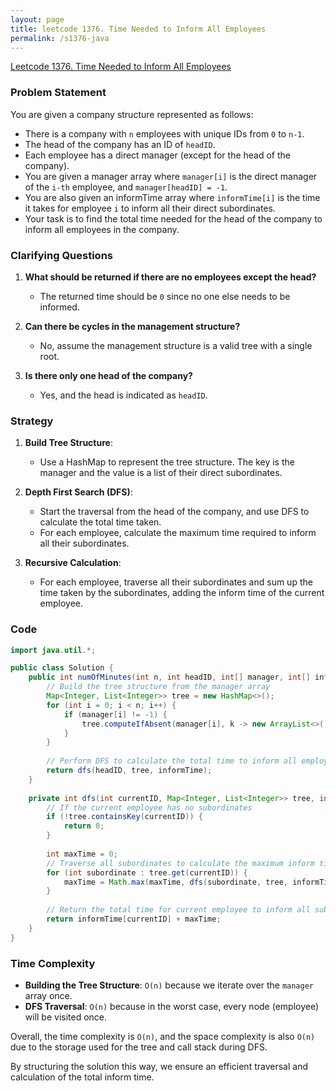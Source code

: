 ```yaml
---
layout: page
title: leetcode 1376. Time Needed to Inform All Employees
permalink: /s1376-java
---
```

[Leetcode 1376. Time Needed to Inform All Employees](https://algoadvance.github.io/algoadvance/l1376)
### Problem Statement

You are given a company structure represented as follows:
- There is a company with `n` employees with unique IDs from `0` to `n-1`.
- The head of the company has an ID of `headID`.
- Each employee has a direct manager (except for the head of the company).
- You are given a manager array where `manager[i]` is the direct manager of the `i-th` employee, and `manager[headID] = -1`.
- You are also given an informTime array where `informTime[i]` is the time it takes for employee `i` to inform all their direct subordinates.
- Your task is to find the total time needed for the head of the company to inform all employees in the company.

### Clarifying Questions
1. **What should be returned if there are no employees except the head?**
   - The returned time should be `0` since no one else needs to be informed.
   
2. **Can there be cycles in the management structure?**
   - No, assume the management structure is a valid tree with a single root.

3. **Is there only one head of the company?**
   - Yes, and the head is indicated as `headID`.

### Strategy

1. **Build Tree Structure**:
   - Use a HashMap to represent the tree structure. The key is the manager and the value is a list of their direct subordinates.

2. **Depth First Search (DFS)**:
   - Start the traversal from the head of the company, and use DFS to calculate the total time taken.
   - For each employee, calculate the maximum time required to inform all their subordinates.

3. **Recursive Calculation**:
   - For each employee, traverse all their subordinates and sum up the time taken by the subordinates, adding the inform time of the current employee.

### Code

```java
import java.util.*;

public class Solution {
    public int numOfMinutes(int n, int headID, int[] manager, int[] informTime) {
        // Build the tree structure from the manager array
        Map<Integer, List<Integer>> tree = new HashMap<>();
        for (int i = 0; i < n; i++) {
            if (manager[i] != -1) {
                tree.computeIfAbsent(manager[i], k -> new ArrayList<>()).add(i);
            }
        }
        
        // Perform DFS to calculate the total time to inform all employees
        return dfs(headID, tree, informTime);
    }
    
    private int dfs(int currentID, Map<Integer, List<Integer>> tree, int[] informTime) {
        // If the current employee has no subordinates
        if (!tree.containsKey(currentID)) {
            return 0;
        }
        
        int maxTime = 0;
        // Traverse all subordinates to calculate the maximum inform time required
        for (int subordinate : tree.get(currentID)) {
            maxTime = Math.max(maxTime, dfs(subordinate, tree, informTime));
        }
        
        // Return the total time for current employee to inform all subordinates
        return informTime[currentID] + maxTime;
    }
}
```

### Time Complexity

- **Building the Tree Structure**: `O(n)` because we iterate over the `manager` array once.
- **DFS Traversal**: `O(n)` because in the worst case, every node (employee) will be visited once.

Overall, the time complexity is `O(n)`, and the space complexity is also `O(n)` due to the storage used for the tree and call stack during DFS.

By structuring the solution this way, we ensure an efficient traversal and calculation of the total inform time.